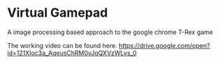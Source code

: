 # Virtual Gamepad
A image processing based approach to the google chrome T-Rex game

The working video can be found here.
https://drive.google.com/open?id=121XIoc3a_AqeusChRM0vJqQXVzWLys_0
